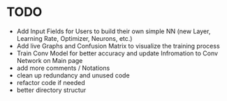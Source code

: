 # TODO
- Add Input Fields for Users to build their own simple NN (new Layer, Learning Rate, Optimizer, Neurons, etc.)
- Add live Graphs and Confusion Matrix to visualize the training process
- Train Conv Model for better accuracy and update Infromation to Conv Network on Main page
- add more comments / Notations
- clean up redundancy and unused code
- refactor code if needed
- better directory structur
